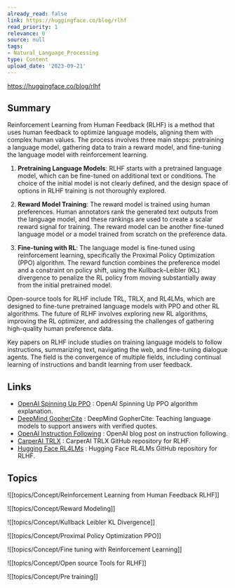 ```yaml
---
already_read: false
link: https://huggingface.co/blog/rlhf
read_priority: 1
relevance: 0
source: null
tags:
- Natural_Language_Processing
type: Content
upload_date: '2023-09-21'
---
```


https://huggingface.co/blog/rlhf
## Summary

Reinforcement Learning from Human Feedback (RLHF) is a method that uses human feedback to optimize language models, aligning them with complex human values. The process involves three main steps: pretraining a language model, gathering data to train a reward model, and fine-tuning the language model with reinforcement learning.

1. **Pretraining Language Models**: RLHF starts with a pretrained language model, which can be fine-tuned on additional text or conditions. The choice of the initial model is not clearly defined, and the design space of options in RLHF training is not thoroughly explored.

2. **Reward Model Training**: The reward model is trained using human preferences. Human annotators rank the generated text outputs from the language model, and these rankings are used to create a scalar reward signal for training. The reward model can be another fine-tuned language model or a model trained from scratch on the preference data.

3. **Fine-tuning with RL**: The language model is fine-tuned using reinforcement learning, specifically the Proximal Policy Optimization (PPO) algorithm. The reward function combines the preference model and a constraint on policy shift, using the Kullback–Leibler (KL) divergence to penalize the RL policy from moving substantially away from the initial pretrained model.

Open-source tools for RLHF include TRL, TRLX, and RL4LMs, which are designed to fine-tune pretrained language models with PPO and other RL algorithms. The future of RLHF involves exploring new RL algorithms, improving the RL optimizer, and addressing the challenges of gathering high-quality human preference data.

Key papers on RLHF include studies on training language models to follow instructions, summarizing text, navigating the web, and fine-tuning dialogue agents. The field is the convergence of multiple fields, including continual learning of instructions and bandit learning from user feedback.
## Links

- [OpenAI Spinning Up PPO](https://spinningup.openai.com/en/latest/algorithms/ppo.html) : OpenAI Spinning Up PPO algorithm explanation.
- [DeepMind GopherCite](https://www.deepmind.com/publications/gophercite-teaching-language-models-to-support-answers-with-verified-quotes) : DeepMind GopherCite: Teaching language models to support answers with verified quotes.
- [OpenAI Instruction Following](https://openai.com/blog/instruction-following/) : OpenAI blog post on instruction following.
- [CarperAI TRLX](https://github.com/CarperAI/trlx) : CarperAI TRLX GitHub repository for RLHF.
- [Hugging Face RL4LMs](https://github.com/allenai/RL4LMs) : Hugging Face RL4LMs GitHub repository for RLHF.

## Topics

![[topics/Concept/Reinforcement Learning from Human Feedback RLHF]]

![[topics/Concept/Reward Modeling]]

![[topics/Concept/Kullback Leibler KL Divergence]]

![[topics/Concept/Proximal Policy Optimization PPO]]

![[topics/Concept/Fine tuning with Reinforcement Learning]]

![[topics/Concept/Open source Tools for RLHF]]

![[topics/Concept/Pre training]]